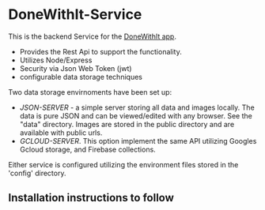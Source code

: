 # DoneWithIt-Service

This is the backend Service for the [DoneWithIt app](https://github.com/artgravina/DoneWithIt.git).

- Provides the Rest Api to support the functionality.
- Utilizes Node/Express
- Security via Json Web Token (jwt)
- configurable data storage techniques

Two data storage envirnoments have been set up:

- _JSON-SERVER_ - a simple server storing all data and images locally. The data is pure JSON and can be viewed/edited with any browser. See the "data" directory.
  Images are stored in the public directory and are available with public urls.
- _GCLOUD-SERVER_. This option implement the same API utilizing Googles Gcloud storage, and Firebase collections.

Either service is configured utilizing the environment files stored in the 'config' directory.

## Installation instructions to follow
